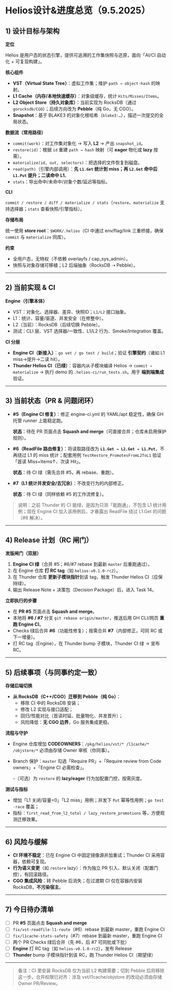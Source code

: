 # Helios设计&进度总览（9.5.2025）

## 1) 设计目标与架构

**定位**

Helios 是用户态的状态引擎，提供可追溯的工作集快照与还原，面向「AI/CI 自动化 + 可复现构建」。

**核心组件**

- **VST（Virtual State Tree）**：虚拟工作集；维护 `path → object-hash` 的映射。
- **L1 Cache（内存/本地快速缓存）**：对象级缓存，统计 `Hits/Misses/Items`。
- **L2 Object Store（持久对象库）**：当前实现为 RocksDB（通过 `gorocksdb/CGO`）；后续方向改为 **Pebble**（纯 Go，无 CGO）。
- **Snapshot**：基于 BLAKE3 的对象化根哈希（`blake3:…`），描述一次提交的全局状态。

**数据流（常用路径）**

- `commit(work)`：对工作集对象化 → 写入 **L2** → 产出 `snapshot_id`。
- `restore(id)`：根据 `id` 重建 `path → hash` 映射（可 **eager** 物化或 **lazy** 按需）。
- `materialize(id, out, selectors)`：把选择的文件恢复到磁盘。
- `read(path)`（引擎内部调用）：**先 `L1.Get` 统计到 miss；再 `L2.Get` 命中后 `L1.Put` 提升；二读命中 L1**。
- `stats`：导出命中/未命中/对象个数/延迟等指标。

**CLI**

`commit / restore / diff / materialize / stats`（`restore`、`materialize` 支持选择器；`stats` 查看快照/引擎指标）。

**存储布局**

统一使用 **store root**：`$WORK/.helios`（CI 中通过 env/flag/link 三重桥接，确保 `commit` 与 `materialize` 同库）。

**约束**

- 全用户态，无特权（不依赖 overlayfs / cap_sys_admin）。
- 快照与对象存储可移植；L2 后端抽象（RocksDB ⇢ Pebble）。

---

## 2) 当前实现 & CI

**Engine（引擎本体）**

- VST：对象化、选择器、差异、快照ID；`L1/L2` 接口抽象。
- L1：统计、容量/驱逐、并发安全（在修整中）。
- L2（当前）：RocksDB（后续切换 Pebble）。
- 测试：CLI 层、VST 选择器/一致性、L1/L2 行为、Smoke/Integration 覆盖。

**CI 分层**

- **Engine CI（新接入）**：`go vet / go test / build`；验证 **引擎契约**（诸如 L1 miss→提升→二读 hit）。
- **Thunder Helios CI（已绿）**：容器内从子模块编译 Helios → `commit → materialize` → 执行 demo 的 `.helios-ci/run_tests.sh`。用于 **端到端集成** 验证。

---

## 3) 当前状态（PR & 问题闭环）

- **#5（Engine CI 修复）**：修正 engine-ci.yml 的 YAML/apt 稳定性，确保 GH 托管 runner 上能稳定跑。
    
    **状态**：待在 PR 页面点击 **Squash and merge**（可直接合并；仓库未启用保护规则）。
    
- **#6（ReadFile 路由修复）**：将读取路径改为 **`L1.Get → L2.Get → L1.Put`**，不再绕过 L1 的 miss 统计；配套用例 `TestRestore_PromotesFromL2ToL1` 验证「首读 Miss+Items↑、次读 Hit」。
    
    **状态**：待 CI 绿（需先合并 #5，再 rebase、重跑）。
    
- **#7（L1 统计并发安全/去冗余）**：不改变行为的内部修正。
    
    **状态**：待 CI 绿（同样依赖 #5 的工作流修复）。
    

> 说明：之前 Thunder 的 CI 能绿，是因为只测「能跑通」，不包含 L1 统计用例；现在 Engine CI 加入该用例后，才暴露出 ReadFile 绕过 L1.Get 的问题（#6 解决）。
> 

---

## 4) Release 计划（RC 闸门）

**发版闸门（双层）**

1. **Engine CI 绿**（合并 #5；#6/#7 rebase 到最新 `master` 后重跑通过）。
2. 在 Engine 仓库 **打 RC tag**（如 `helios-v0.1.0-rc2`）。
3. 在 Thunder 仓库 **更新子模块指针**到该 tag，触发 Thunder Helios CI（应保持绿）。
4. 输出 Release Note + 决策包（Decision Package）后，进入 Task 14。

**立即执行的步骤**

- 在 **PR #5** 页面点击 **Squash and merge**。
- 本地将 **#6 / #7** 分支 `git rebase origin/master`，推送后用 GH CLI/网页 **重跑 Engine CI**。
- Checks 绿后合并 **#6**（功能性修复）；按需合并 **#7**（内部修正，可同 RC 或下一增量）。
- 打 RC tag（Engine），在 Thunder bump 子模块，Thunder CI 绿 → 宣布 RC。

---

## 5) 后续事项（与同事约定一致）

**存储后端切换**

- **从 RocksDB（C++/CGO）迁移到 Pebble（纯 Go）**：
    - 移除 CI 中的 RocksDB 安装；
    - 修改 L2 实现与接口适配；
    - 回归/性能对比（首读时延、批量物化、并发晋升）；
    - 风险降低：**无 CGO 边界**，Go 服务集成更稳。

**流程与守护**

- Engine 仓库增加 **CODEOWNERS**：`/pkg/helios/vst/* /l1cache/* /objstore/*` 必须由存储 Owner 审核（你同事）。
- Branch 保护：`master` 勾选「Require PR」+「Require review from Code owners」+「Engine CI 必需检查」。
    
    -（可选）为 `restore` 的 **lazy/eager** 行为加配置门控，按需灰度。
    

**测试与指标**

- 增加「L1 关闭/容量=0」「L2 miss」用例；并发下 `Put` 幂等性用例；`go test -race` 覆盖；
- 指标：`first_read_from_l2_total / lazy_restore_promotions` 等，方便观测迁移效果。

---

## 6) 风险与缓解

- **CI 环境不稳定**：已在 Engine CI 中固定镜像源并加重试；Thunder CI 采用容器，依赖可复现。
- **行为语义变更**（如 `restore` lazy）：作为独立 PR 引入、默认关闭（配置门控），有回滚路径。
- **CGO 集成风险**：转 Pebble 后消失；在过渡期 CI 仅在容器内安装 RocksDB，**不污染宿主**。

---

## 7) 今日待办清单

- [ ]  PR **#5** 页面点击 **Squash and merge**
- [ ]  `fix/vst-readfile-l1-route`（#6）rebase 到最新 master，重跑 Engine CI
- [ ]  `fix/l1cache-stats-safety`（#7）rebase 到最新 master，重跑 Engine CI
- [ ]  两个 PR Checks 绿后合并（先 #6，后 #7 可同批或下批）
- [ ]  **Engine** 打 RC tag（如 `helios-v0.1.0-rc2`），发布 Release
- [ ]  **Thunder** bump 子模块指针到该 RC，跑 Thunder Helios CI（期望绿）

---

> 备注：CI 里安装 RocksDB 仅为当前 L2 构建需要；切到 Pebble 后将移除这一步。合并权限已对齐：涉及 vst/l1cache/objstore 的改动必须由存储 Owner PR/Review。
>